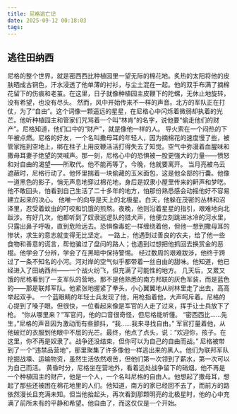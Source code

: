 ```yaml
---
title: 尼格逃亡记
date: 2025-09-12 00:18:03
tags:
---
```

## 逃往田纳西
尼格的整个世界，就是密西西比种植园里一望无际的棉花地。炙热的太阳将他的皮肤晒成古铜色，汗水浸透了他单薄的衬衫，与尘土混在一起。他的双手布满了摘棉花留下的伤痕和老茧。在这里，日子就像种植园主皮鞭下的陀螺，无休止地旋转，没有希望，也没有尽头。
然而，风中开始传来不一样的声音。北方的军队正在打仗，为了“自由”。这个词像一颗遥远的星星，在尼格心中闪烁着微弱却执着的光芒。他听种植园主和管家们咒骂着一个叫“林肯”的名字，说他要“偷走他们的财产”。尼格知道，他们口中的“财产”，就是像他一样的人。
导火索在一个闷热的下午被点燃。尼格的好友，一个名叫撒母耳的年轻人，因为摘棉花的速度慢了些，被管家拖到空地上，绑在柱子上用皮鞭活活打得失去了知觉。空气中弥漫着血腥味和撒母耳妻子绝望的哭喊声。那一刻，尼格心中的恐惧被一股更强大的力量——愤怒和对自由的渴望——所取代。他不能再等了。今晚，他就要离开。
当月亮被乌云遮蔽时，尼格行动了。他怀里揣着一块偷藏的玉米面包，这是他全部的行囊。他像一道黑色的影子，悄无声息地穿过棉花地，身后是奴隶小屋里传来的鼾声和梦呓。他不敢回头，怕看到自己生活了二十多年的地方，怕那份熟悉感会动摇他好不容易建立起来的决心。
他唯一的向导是天上的北极星。白天，他躲在茂密的丛林和沼泽里，忍受着蚊虫的叮咬和饥饿的煎熬。夜晚，他则沿着星星的指引，艰难地向北跋涉。有好几次，他都听到了奴隶巡逻队的猎犬声，他便立刻跳进冰冷的河水里，只露出鼻子呼吸，直到危险远去。恐惧像毒蛇一样缠绕着他，但他一想到撒母耳的惨状，求生的意志就变得无比坚定。
一路上，他遇到过善良的农夫，给了他一些食物和善意的谎言，帮他骗过了盘问的路人；也遇到过想把他抓回去换赏金的恶棍。他学会了分辨，学会了在黑暗中保持警惕。
经过数周的艰难跋涉，他终于跨过了一条不知名的小河。河对岸的空气似乎都带着一丝自由的甜味。他知道，他已经进入了田纳西州——一个战火纷飞，但充满了可能性的地方。
几天后，又累又饿的尼格看到了一支军队的营地。那不是他熟悉的南方邦联的灰色军装，而是蓝色的——那是联邦军队。他紧张地握紧了拳头，小心翼翼地从树林里走了出去，高高举起双手。
一个蓝眼睛的年轻士兵发现了他，用枪指着他，大声呵斥着。尼格的心提到了嗓子眼。但很快，一位看起来像是军官的人走了过来，挥手让士兵放下了枪。
“你从哪里来？”军官问，他的口音很奇怪，但尼格能听懂。
“密西西比……先生，”尼格的声音因为激动而有些颤抖，“我……我来寻找自由。”
军官打量着他，从他破烂的衣服到他眼中不屈的光芒。最终，他点了点头，说：“欢迎你，孩子。在这里，你不再是奴隶了。战争还没结束，但你可以为自己的自由而战。”
尼格被带到了一个“违禁品营地”，那里聚集了许多像他一样逃出来的黑人。他们为联邦军队挖掘战壕、运输物资，虽然生活依然艰苦，但他们第一次领到了薪水，第一次可以为自己而活。
黄昏时分，尼格坐在营地外，看着远处战争留下的硝烟。他不再是一个种植园主的财产，他是一个人，一个名叫尼格的自由人。他想起了撒母耳，想起了那些还被困在棉花地里的人们。他知道，南方的家已经回不去了，而前方的路依然漫长且充满未知。但当他抬起头，再次看到那颗明亮的北极星时，他的心中充满了前所未有的平静和希望。他自由了，而这仅仅是一个开始。